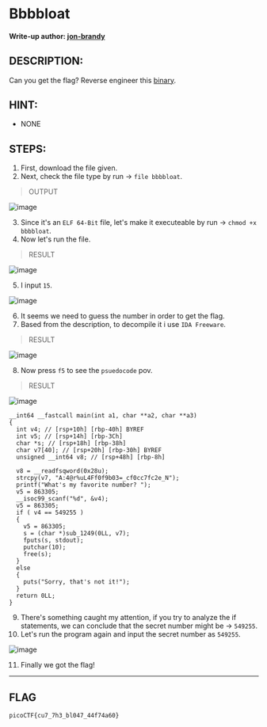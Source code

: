 # Bbbbloat
#### Write-up author: [jon-brandy](https://github.com/jon-brandy)
## DESCRIPTION:
Can you get the flag? 
Reverse engineer this [binary](https://github.com/jon-brandy/CTF-WRITE-UP/blob/6e1e5b252b5e91cbfe28202f7f5ab9a07ead19b7/Asset/Bbbbloat/bbbbloat).
## HINT:
- NONE
## STEPS:
1. First, download the file given.
2. Next, check the file type by run -> `file bbbbloat`.

> OUTPUT

![image](https://user-images.githubusercontent.com/70703371/183069126-8ffd109a-deb0-44a9-8501-5a6c407dfc0c.png)

3. Since it's an `ELF 64-Bit` file, let's make it executeable by run -> `chmod +x bbbbloat`.
4. Now let's run the file.

> RESULT

![image](https://user-images.githubusercontent.com/70703371/183069348-37832e35-984d-4300-a5bc-5d7ae2c840ac.png)

5. I input `15`.

![image](https://user-images.githubusercontent.com/70703371/183069399-966d7e66-caee-4921-a036-eb2b739985c9.png)

6. It seems we need to guess the number in order to get the flag.
7. Based from the description, to decompile it i use `IDA Freeware`.

> RESULT

![image](https://user-images.githubusercontent.com/70703371/183071120-7aa5bb8a-7886-4e15-96da-ead579d95db1.png)

8. Now press `f5` to see the `psuedocode` pov.

> RESULT

![image](https://user-images.githubusercontent.com/70703371/183080157-f01dafb5-000f-4ea2-a0ee-2b9ea7e1ffd2.png)

```pseudocode
__int64 __fastcall main(int a1, char **a2, char **a3)
{
  int v4; // [rsp+10h] [rbp-40h] BYREF
  int v5; // [rsp+14h] [rbp-3Ch]
  char *s; // [rsp+18h] [rbp-38h]
  char v7[40]; // [rsp+20h] [rbp-30h] BYREF
  unsigned __int64 v8; // [rsp+48h] [rbp-8h]

  v8 = __readfsqword(0x28u);
  strcpy(v7, "A:4@r%uL4Ff0f9b03=_cf0cc7fc2e_N");
  printf("What's my favorite number? ");
  v5 = 863305;
  __isoc99_scanf("%d", &v4);
  v5 = 863305;
  if ( v4 == 549255 )
  {
    v5 = 863305;
    s = (char *)sub_1249(0LL, v7);
    fputs(s, stdout);
    putchar(10);
    free(s);
  }
  else
  {
    puts("Sorry, that's not it!");
  }
  return 0LL;
}
```

9. There's something caught my attention, if you try to analyze the if statements, we can conclude that the secret number might be -> `549255`.
10. Let's run the program again and input the secret number as `549255`.

![image](https://user-images.githubusercontent.com/70703371/183080546-077dd23c-edb0-4537-be48-dfcb9ce350cf.png)

11. Finally we got the flag!

---

## FLAG

```
picoCTF{cu7_7h3_bl047_44f74a60}
```
